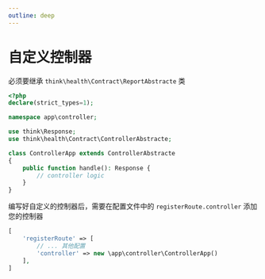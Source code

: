 ```yaml
---
outline: deep
---
```


# 自定义控制器

必须要继承 `think\health\Contract\ReportAbstracte` 类

```php
<?php
declare(strict_types=1);

namespace app\controller;

use think\Response;
use think\health\Contract\ControllerAbstracte;

class ControllerApp extends ControllerAbstracte
{
    public function handle(): Response {
        // controller logic
    }
}
```

编写好自定义的控制器后，需要在配置文件中的 `registerRoute.controller` 添加您的控制器

```php
[
    'registerRoute' => [
        // ... 其他配置
        'controller' => new \app\controller\ControllerApp()
    ],
]
```
